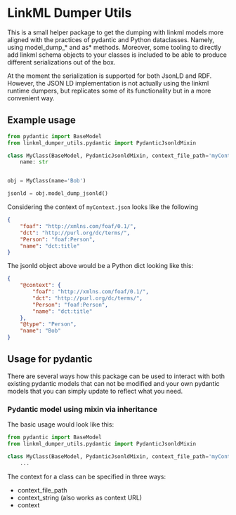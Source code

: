 # LinkML Dumper Utils

This is a small helper package to get the dumping with linkml models more aligned
with the practices of pydantic and Python dataclasses.
Namely, using model_dump_* and as* methods.
Moreover, some tooling to directly add linkml schema objects to your classes is included
to be able to produce different serializations out of the box.

At the moment the serialization is supported for both JsonLD and RDF.
However, the JSON LD implementation is not actually using the linkml runtime dumpers,
but replicates some of its functionality but in a more convenient way.

## Example usage

```python
from pydantic import BaseModel
from linkml_dumper_utils.pydantic import PydanticJsonldMixin

class MyClass(BaseModel, PydanticJsonldMixin, context_file_path='myContext.json'):
    name: str


obj = MyClass(name='Bob')

jsonld = obj.model_dump_jsonld()
```

Considering the context of `myContext.json` looks like the following

```json
{
    "foaf": "http://xmlns.com/foaf/0.1/",
    "dct": "http://purl.org/dc/terms/",
    "Person": "foaf:Person",
    "name": "dct:title"
}
```

The jsonld object above would be a Python dict looking like this:

```json
{
    "@context": {
        "foaf": "http://xmlns.com/foaf/0.1/",
        "dct": "http://purl.org/dc/terms/",
        "Person": "foaf:Person",
        "name": "dct:title"
    },
    "@type": "Person",
    "name": "Bob"
}
```

## Usage for pydantic

There are several ways how this package can be used to interact with both existing
pydantic models that can not be modified and your own pydantic models that you can
simply update to reflect what you need.

### Pydantic model using mixin via inheritance

The basic usage would look like this:

```python
from pydantic import BaseModel
from linkml_dumper_utils.pydantic import PydanticJsonldMixin

class MyClass(BaseModel, PydanticJsonldMixin, context_file_path='myContext.json'):
    ...
```

The context for a class can be specified in three ways:

- context_file_path
- context_string (also works as context URL)
- context